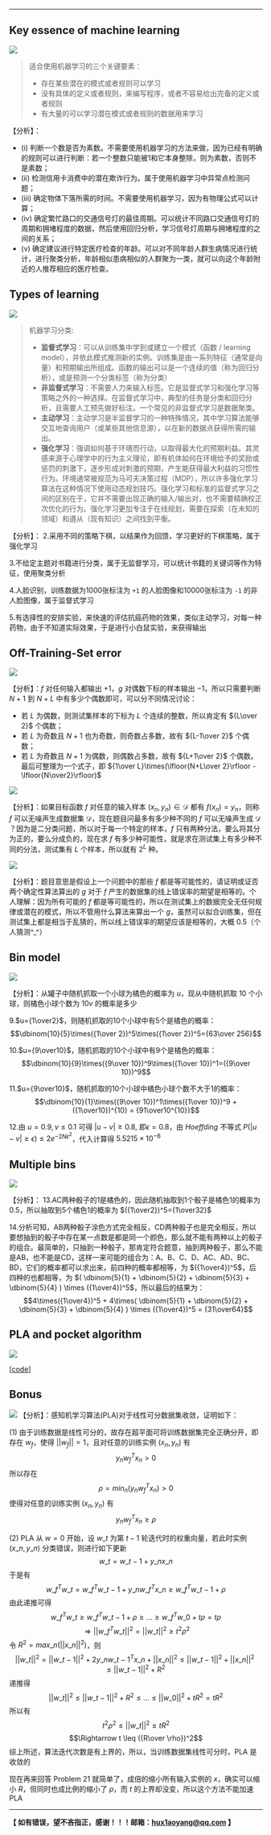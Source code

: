 <script type="text/javascript" async
  src="https://cdnjs.cloudflare.com/ajax/libs/mathjax/2.7.1/MathJax.js?config=TeX-MML-AM_CHTML">
</script>

---

## Key essence of machine learning

![][1]

> 适合使用机器学习的三个关键要素：
> - 存在某些潜在的模式或者规则可以学习
> - 没有具体的定义或者规则，来编写程序，或者不容易给出完备的定义或者规则
> - 有大量的可以学习潜在模式或者规则的数据用来学习

【分析】：
- (i) 判断一个数是否为素数。不需要使用机器学习的方法来做，因为已经有明确的规则可以进行判断：若一个整数只能被1和它本身整除，则为素数，否则不是素数；
- (ii) 检测信用卡消费中的潜在欺诈行为。属于使用机器学习中异常点检测问题；
- (iii) 确定物体下落所需的时间。不需要使用机器学习，因为有物理公式可以计算；
- (iv) 确定繁忙路口的交通信号灯的最佳周期。可以统计不同路口交通信号灯的周期和拥堵程度的数据，然后使用回归分析，学习信号灯周期与拥堵程度的之间的关系；
- (v) 确定建议进行特定医疗检查的年龄。可以对不同年龄人群生病情况进行统计，进行聚类分析，年龄相似患病相似的人群聚为一类，就可以向这个年龄附近的人推荐相应的医疗检查。

<!-- more -->

## Types of learning

![][2]

> 机器学习分类:
> - **监督式学习**：可以从训练集中学到或建立一个模式（函数 / learning model），并依此模式推测新的实例。训练集是由一系列特征（通常是向量）和预期输出所组成。函数的输出可以是一个连续的值（称为回归分析），或是预测一个分类标签（称为分类）
> - **非监督式学习**：不需要人力来输入标签。它是监督式学习和强化学习等策略之外的一种选择。在监督式学习中，典型的任务是分类和回归分析，且需要人工预先做好标注。一个常见的非监督式学习是数据聚类。
> - **主动学习**：主动学习是半监督学习的一种特殊情况，其中学习算法能够交互地查询用户（或某些其他信息源），以在新的数据点获得所需的输出。
> - **强化学习**：强调如何基于环境而行动，以取得最大化的预期利益。其灵感来源于心理学中的行为主义理论，即有机体如何在环境给予的奖励或惩罚的刺激下，逐步形成对刺激的预期，产生能获得最大利益的习惯性行为。环境通常被规范为马可夫决策过程（MDP），所以许多强化学习算法在这种情况下使用动态规划技巧。强化学习和标准的监督式学习之间的区别在于，它并不需要出现正确的输入/输出对，也不需要精确校正次优化的行为。强化学习更加专注于在线规划，需要在探索（在未知的领域）和遵从（现有知识）之间找到平衡。

【分析】：
2.采用不同的策略下棋，以结果作为回馈，学习更好的下棋策略，属于强化学习

3.不给定主题对书籍进行分类，属于无监督学习，可以统计书籍的关键词等作为特征，使用聚类分析

4.人脸识别，训练数据为1000张标注为 `+1` 的人脸图像和10000张标注为 `-1` 的非人脸图像，属于监督式学习

5.有选择性的安排实验，来快速的评估抗癌药物的效果，类似主动学习，对每一种药物，由于不知道实际效果，于是进行小白鼠实验，来获得输出

## Off-Training-Set error

![][3]

【分析】：$f$ 对任何输入都输出 $+1$，$g$ 对偶数下标的样本输出 $-1$，所以只需要判断 $N+1$ 到 $N+L$ 中有多少个偶数即可，可以分不同情况讨论：
- 若 $L$ 为偶数，则测试集样本的下标为 $L$ 个连续的整数，所以肯定有 ${L\over 2}$ 个偶数；
- 若 $L$ 为奇数且 $N+1$ 也为奇数，则奇数占多数，故有 ${L-1\over 2}$ 个偶数；
- 若 $L$ 为奇数且 $N+1$ 为偶数，则偶数占多数，故有 ${L+1\over 2}$ 个偶数。
最后可整理为一个式子，即 ${1\over L}\times(\lfloor{N+L\over 2}\rfloor - \lfloor{N\over2}\rfloor)$

![][4]

【分析】：如果目标函数 $f$ 对任意的输入样本 $(x_n, y_n) \in \mathcal{D}$ 都有 $f(x_n)=y_n$，则称 $f$ 可以无噪声生成数据集 $\mathcal{D}$，现在题目问最多有多少种不同的 $f$ 可以无噪声生成 $\mathcal{D}$ ？因为是二分类问题，所以对于每一个特定的样本，$f$ 只有两种分法，要么将其分为正的，要么分成负的，现在求 $f$ 有多少种可能性，就是求在测试集上有多少种不同的分法，测试集有 $L$ 个样本，所以就有 $2^L$ 种。

![][5]

【分析】：题目意思是假设上一个问题中的那些 $f$ 都是等可能性的，请证明或证否两个确定性算法算出的 $g$ 对于 $f$ 产生的数据集的线上错误率的期望是相等的。个人理解：因为所有可能的 $f$ 都是等可能性的，所以在测试集上的数据完全无任何规律或潜在的模式，所以不管用什么算法来算出一个 $g$，虽然可以拟合训练集，但在测试集上都是相当于乱猜的，所以线上错误率的期望应该是相等的，大概 $0.5$（个人猜测^_^）

## Bin model

![][6]

【分析】：从罐子中随机抓取一个小球为橘色的概率为 $u$，现从中随机抓取 $10$ 个小球，则橘色小球个数为 $10v$ 的概率是多少

9.$u={1\over2}$，则随机抓取的$10$个小球中有$5$个是橘色的概率：
$$\dbinom{10}{5}\times({1\over 2})^5\times({1\over 2})^5={63\over 256}$$

10.$u={9\over10}$，随机抓取的$10$个小球中有$9$个是橘色的概率：
$$\dbinom{10}{9}\times({9\over 10})^9\times({1\over 10})^1=({9\over 10})^9$$

11.$u={9\over10}$，随机抓取的$10$个小球中橘色小球个数不大于$1$的概率：
$$\dbinom{10}{1}\times({9\over 10})^1\times({1\over 10})^9 + ({1\over10})^{10} = {91\over10^{10}}$$

12.由 $u=0.9,v\leq0.1$ 可得 $|u-v|\geq0.8$, 即$\epsilon=0.8$，由 $Hoeffding$ 不等式 $P(|u-v|\geq\epsilon) \leq 2e^{-2N\epsilon^2}$，代入计算得 $5.5215\times 10^{-6}$

## Multiple bins

![][7]

【分析】：
13.AC两种骰子的$1$是橘色的，因此随机抽取到$1$个骰子是橘色1的概率为 $0.5$，所以抽取到$5$个橘色1的概率为 $({1\over2})^5={1\over32}$

14.分析可知，AB两种骰子涂色方式完全相反，CD两种骰子也是完全相反，所以要想抽到的骰子中存在某一点数是都是同一个颜色，那么就不能有两种以上的骰子的组合。最简单的，只抽到一种骰子，那肯定符合题意，抽到两种骰子，那么不能是AB，也不能是CD，这样一来可能的组合为：A、B、C、D、AC、AD、BC、BD，它们的概率都可以求出来，前四种的概率都相等，为 $({1\over4})^5$，后四种的也都相等，为 $( \dbinom{5}{1} + \dbinom{5}{2} + \dbinom{5}{3} + \dbinom{5}{4} ) \times ({1\over4})^5$，所以最后的结果为：
$$4\times({1\over4})^5 + 4\times( \dbinom{5}{1} + \dbinom{5}{2} + \dbinom{5}{3} + \dbinom{5}{4} ) \times ({1\over4})^5 = {31\over64}$$

## PLA and pocket algorithm

![][9]

[[code][10]]

## Bonus
![][8]
【分析】：感知机学习算法(PLA)对于线性可分数据集收敛，证明如下：

(1) 由于训练数据是线性可分的，故存在超平面可将训练数据集完全正确分开，即存在 $w_f$，使得 $||w_f||=1$，且对任意的训练实例 $(x_n,y_n)$ 有
$$y_nw_f^Tx_n > 0$$
所以存在
$$\rho=min_n(y_nw_f^Tx_n) > 0$$
使得对任意的训练实例 $(x_n,y_n)$ 有
$$y_nw_f^Tx_n \geq \rho$$

(2) PLA 从 $w=0$ 开始，设 $w\_t$ 为第 $t-1$ 轮迭代时的权重向量，若此时实例 $(x\_n,y\_n)$ 分类错误，则进行如下更新
$$w\_t = w\_{t-1} + y\_nx\_n$$
于是有
$$w\_f^Tw\_t = w\_f^Tw\_{t-1} + y\_nw\_f^Tx\_n \geq w\_f^Tw\_{t-1} + \rho$$
由此递推可得
$$w\_f^Tw\_t \geq w\_f^Tw\_{t-1} + \rho \geq ... \geq w\_f^Tw\_0 + t\rho = t\rho$$
$$\Rightarrow ||w\_f^Tw\_t||^2 = ||w\_t||^2 \geq t^2\rho^2$$
令 $R^2 = max\_n(||x\_n||^2)$，则
$$||w\_t||^2 = ||w\_{t-1}||^2 + 2y\_nw\_{t-1}^Tx\_n + ||x\_n||^2 \leq ||w\_{t-1}||^2 + ||x\_n||^2 \leq ||w\_{t-1}||^2 + R^2$$
递推得
$$||w\_t||^2 \leq ||w\_{t-1}||^2 + R^2 \leq ... \leq ||w\_0||^2 + tR^2 = tR^2$$
所以有
$$t^2\rho^2 \leq ||w\_t||^2 \leq tR^2$$
$$\Rightarrow t \leq ({R\over \rho})^2$$
综上所述，算法迭代次数是有上界的，所以，当训练数据集线性可分时，PLA 是收敛的

现在再来回答 Problem 21 就简单了，成倍的缩小所有输入实例的 $x$，确实可以缩小 $R$，但同时也成比例的缩小了 $\rho$，而 $t$ 的上界却没变，所以这个方法不能加速 PLA

---

**【 如有错误，望不吝指正，感谢！！！邮箱：hux1aoyang@qq.com 】**


  [1]: http://or4kiv7u1.bkt.clouddn.com/hw1_Q1.jpg
  [2]: http://or4kiv7u1.bkt.clouddn.com/hw1_Q2-5.jpg
  [3]: http://or4kiv7u1.bkt.clouddn.com/hw1_Q6.jpg
  [4]: http://or4kiv7u1.bkt.clouddn.com/hw1_Q7.jpg
  [5]: http://or4kiv7u1.bkt.clouddn.com/hw1_Q8.jpg
  [6]: http://or4kiv7u1.bkt.clouddn.com/hw1_Q9-12.jpg
  [7]: http://or4kiv7u1.bkt.clouddn.com/hw1_Q13-14.jpg
  [8]: http://or4kiv7u1.bkt.clouddn.com/hw1_Q21.jpg
  [9]: http://or4kiv7u1.bkt.clouddn.com/hw1_Q15-20.jpg
  [10]: https://github.com/huxy29/learning-machine-learning/tree/master/machine-learning-foundations/hw1
